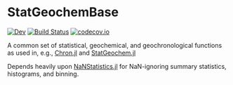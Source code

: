# StatGeochemBase
[![Dev][docs-dev-img]][docs-dev-url]
[![Build Status][ci-img]][ci-url]
[![codecov.io][codecov-img]][codecov-url]

A common set of statistical, geochemical, and geochronological functions as used in, e.g., [Chron.jl](https://github.com/brenhinkeller/Chron.jl) and [StatGeochem.jl](https://github.com/brenhinkeller/StatGeochem.jl)

Depends heavily upon [NaNStatistics.jl](https://github.com/brenhinkeller/NaNStatistics.jl) for NaN-ignoring summary statistics, histograms, and binning.

[docs-stable-img]: https://img.shields.io/badge/docs-stable-blue.svg
[docs-stable-url]: https://brenhinkeller.github.io/StatGeochemBase.jl/stable/
[docs-dev-img]: https://img.shields.io/badge/docs-dev-blue.svg
[docs-dev-url]: https://brenhinkeller.github.io/StatGeochemBase.jl/dev/
[ci-img]: https://github.com/brenhinkeller/StatGeochemBase.jl/workflows/CI/badge.svg
[ci-url]: https://github.com/brenhinkeller/StatGeochemBase.jl/actions?query=workflow%3ACI
[codecov-img]: https://codecov.io/gh/brenhinkeller/StatGeochemBase.jl/branch/main/graph/badge.svg
[codecov-url]: http://codecov.io/github/brenhinkeller/StatGeochemBase.jl?branch=main
